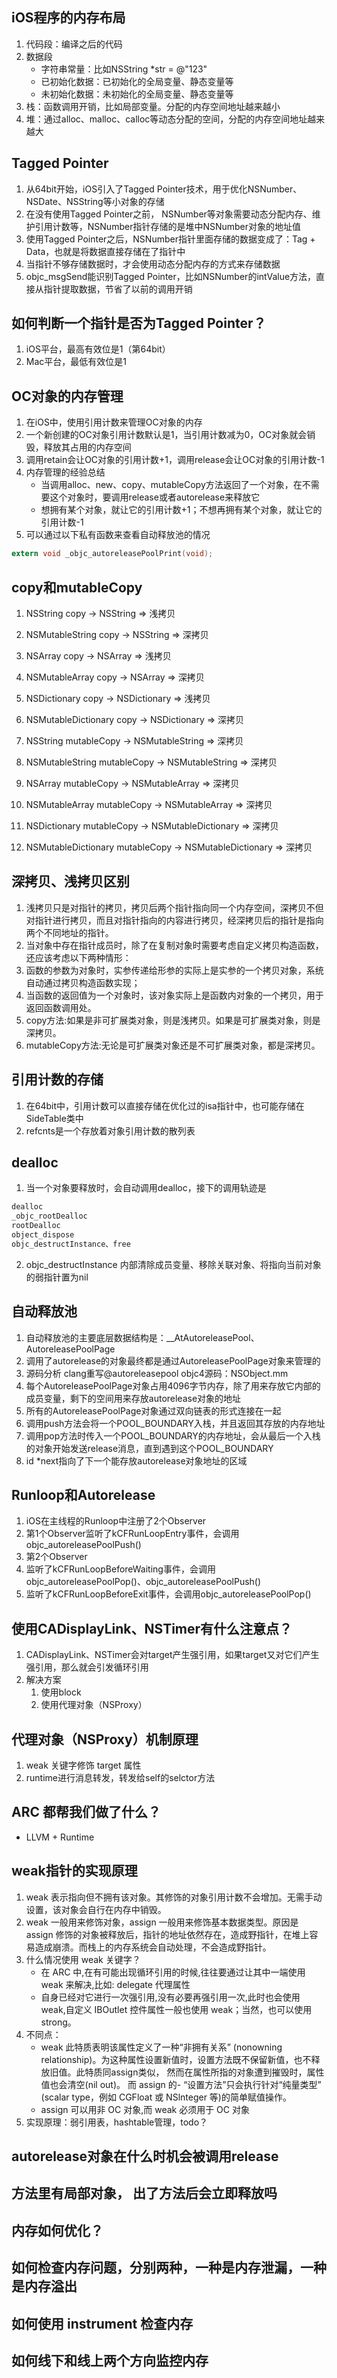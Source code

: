 ## iOS程序的内存布局

1. 代码段：编译之后的代码
2. 数据段
    - 字符串常量：比如NSString *str = @"123"
    - 已初始化数据：已初始化的全局变量、静态变量等
    - 未初始化数据：未初始化的全局变量、静态变量等
3. 栈：函数调用开销，比如局部变量。分配的内存空间地址越来越小
4. 堆：通过alloc、malloc、calloc等动态分配的空间，分配的内存空间地址越来越大

## Tagged Pointer

1. 从64bit开始，iOS引入了Tagged Pointer技术，用于优化NSNumber、NSDate、NSString等小对象的存储
2. 在没有使用Tagged Pointer之前， NSNumber等对象需要动态分配内存、维护引用计数等，NSNumber指针存储的是堆中NSNumber对象的地址值
3. 使用Tagged Pointer之后，NSNumber指针里面存储的数据变成了：Tag + Data，也就是将数据直接存储在了指针中
4. 当指针不够存储数据时，才会使用动态分配内存的方式来存储数据
5. objc_msgSend能识别Tagged Pointer，比如NSNumber的intValue方法，直接从指针提取数据，节省了以前的调用开销

## 如何判断一个指针是否为Tagged Pointer？

1. iOS平台，最高有效位是1（第64bit）
2. Mac平台，最低有效位是1

## OC对象的内存管理

1. 在iOS中，使用引用计数来管理OC对象的内存
2. 一个新创建的OC对象引用计数默认是1，当引用计数减为0，OC对象就会销毁，释放其占用的内存空间
3. 调用retain会让OC对象的引用计数+1，调用release会让OC对象的引用计数-1
4. 内存管理的经验总结
    - 当调用alloc、new、copy、mutableCopy方法返回了一个对象，在不需要这个对象时，要调用release或者autorelease来释放它
    - 想拥有某个对象，就让它的引用计数+1；不想再拥有某个对象，就让它的引用计数-1
5. 可以通过以下私有函数来查看自动释放池的情况

```objective-c
extern void _objc_autoreleasePoolPrint(void);
```

## copy和mutableCopy

1. NSString copy -> NSString => 浅拷贝
2. NSMutableString copy -> NSString => 深拷贝
3. NSArray copy -> NSArray => 浅拷贝
4. NSMutableArray copy -> NSArray => 深拷贝
5. NSDictionary copy -> NSDictionary => 浅拷贝
6. NSMutableDictionary copy -> NSDictionary => 深拷贝

1. NSString mutableCopy -> NSMutableString => 深拷贝
2. NSMutableString mutableCopy -> NSMutableString => 深拷贝
3. NSArray mutableCopy -> NSMutableArray => 深拷贝
4. NSMutableArray mutableCopy -> NSMutableArray => 深拷贝
5. NSDictionary mutableCopy -> NSMutableDictionary => 深拷贝
6. NSMutableDictionary mutableCopy -> NSMutableDictionary => 深拷贝

## 深拷贝、浅拷贝区别

1. 浅拷贝只是对指针的拷贝，拷贝后两个指针指向同一个内存空间，深拷贝不但对指针进行拷贝，而且对指针指向的内容进行拷贝，经深拷贝后的指针是指向两个不同地址的指针。
2. 当对象中存在指针成员时，除了在复制对象时需要考虑自定义拷贝构造函数，还应该考虑以下两种情形：
3. 函数的参数为对象时，实参传递给形参的实际上是实参的一个拷贝对象，系统自动通过拷贝构造函数实现；
4. 当函数的返回值为一个对象时，该对象实际上是函数内对象的一个拷贝，用于返回函数调用处。
5. copy方法:如果是非可扩展类对象，则是浅拷贝。如果是可扩展类对象，则是深拷贝。
6. mutableCopy方法:无论是可扩展类对象还是不可扩展类对象，都是深拷贝。

## 引用计数的存储

1. 在64bit中，引用计数可以直接存储在优化过的isa指针中，也可能存储在SideTable类中
2. refcnts是一个存放着对象引用计数的散列表

## dealloc

1. 当一个对象要释放时，会自动调用dealloc，接下的调用轨迹是

```objective-c
dealloc
_objc_rootDealloc
rootDealloc
object_dispose
objc_destructInstance、free
```
2. objc_destructInstance 内部清除成员变量、移除关联对象、将指向当前对象的弱指针置为nil

## 自动释放池

1. 自动释放池的主要底层数据结构是：__AtAutoreleasePool、AutoreleasePoolPage
2. 调用了autorelease的对象最终都是通过AutoreleasePoolPage对象来管理的
3. 源码分析
    clang重写@autoreleasepool
    objc4源码：NSObject.mm
4. 每个AutoreleasePoolPage对象占用4096字节内存，除了用来存放它内部的成员变量，剩下的空间用来存放autorelease对象的地址
5. 所有的AutoreleasePoolPage对象通过双向链表的形式连接在一起
6. 调用push方法会将一个POOL_BOUNDARY入栈，并且返回其存放的内存地址
7. 调用pop方法时传入一个POOL_BOUNDARY的内存地址，会从最后一个入栈的对象开始发送release消息，直到遇到这个POOL_BOUNDARY
8. id *next指向了下一个能存放autorelease对象地址的区域 

## Runloop和Autorelease

1. iOS在主线程的Runloop中注册了2个Observer
2. 第1个Observer监听了kCFRunLoopEntry事件，会调用objc_autoreleasePoolPush()
3. 第2个Observer
4. 监听了kCFRunLoopBeforeWaiting事件，会调用objc_autoreleasePoolPop()、objc_autoreleasePoolPush()
5. 监听了kCFRunLoopBeforeExit事件，会调用objc_autoreleasePoolPop()

## 使用CADisplayLink、NSTimer有什么注意点？

1. CADisplayLink、NSTimer会对target产生强引用，如果target又对它们产生强引用，那么就会引发循环引用
2. 解决方案
    1. 使用block
    2. 使用代理对象（NSProxy）

## 代理对象（NSProxy）机制原理

1. weak 关键字修饰 target 属性
2. runtime进行消息转发，转发给self的selctor方法

## ARC 都帮我们做了什么？

- LLVM + Runtime

## weak指针的实现原理

1. weak 表示指向但不拥有该对象。其修饰的对象引用计数不会增加。无需手动设置，该对象会自行在内存中销毁。
2. weak 一般用来修饰对象，assign 一般用来修饰基本数据类型。原因是 assign 修饰的对象被释放后，指针的地址依然存在，造成野指针，在堆上容易造成崩溃。而栈上的内存系统会自动处理，不会造成野指针。
3. 什么情况使用 weak 关键字？
    - 在 ARC 中,在有可能出现循环引用的时候,往往要通过让其中一端使用 weak 来解决,比如: delegate 代理属性
    - 自身已经对它进行一次强引用,没有必要再强引用一次,此时也会使用 weak,自定义 IBOutlet 控件属性一般也使用 weak；当然，也可以使用strong。
4. 不同点：
    - weak 此特质表明该属性定义了一种“非拥有关系” (nonowning relationship)。为这种属性设置新值时，设置方法既不保留新值，也不释放旧值。此特质同assign类似， 然而在属性所指的对象遭到摧毁时，属性值也会清空(nil out)。 而 assign 的- “设置方法”只会执行针对“纯量类型” (scalar type，例如 CGFloat 或 NSlnteger 等)的简单赋值操作。
    - assign 可以用非 OC 对象,而 weak 必须用于 OC 对象
5. 实现原理：弱引用表，hashtable管理，todo？

## autorelease对象在什么时机会被调用release

## 方法里有局部对象， 出了方法后会立即释放吗

## 内存如何优化？

## 如何检查内存问题，分别两种，一种是内存泄漏，一种是内存溢出

## 如何使用 instrument 检查内存

## 如何线下和线上两个方向监控内存